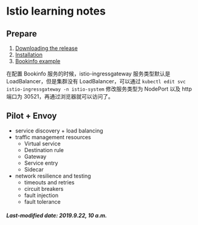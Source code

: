 # Istio learning notes

## Prepare

1. [Downloading the release](<https://istio.io/docs/setup/>)
2. [Installation](<https://istio.io/docs/setup/install/kubernetes/>)
3. [Bookinfo example](<https://istio.io/docs/examples/bookinfo/>)

在配置 Bookinfo 服务的时候，istio-ingressgateway 服务类型默认是 LoadBalancer，但是集群没有 LoadBalancer，可以通过 `kubectl edit svc istio-ingressgateway -n istio-system` 修改服务类型为 NodePort 以及 http 端口为 30521，再通过浏览器就可以访问了。

## Pilot + Envoy

+ service discovery + load balancing
+ traffic management resources
  + Virtual service
  + Destination rule
  + Gateway
  + Service entry
  + Sidecar
+ network resilience and testing
  + timeouts and retries
  + circuit breakers
  + fault injection
  + fault tolerance

##### Last-modified date: 2019.9.22, 10 a.m.

